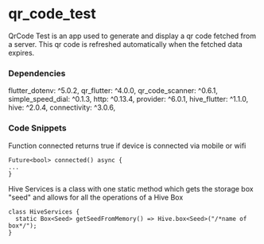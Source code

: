 # qr_code_test

QrCode Test is an app used to generate and display a qr code fetched from a server. This qr code is refreshed automatically when the fetched data expires.

### Dependencies 
  flutter_dotenv: ^5.0.2,
  qr_flutter: ^4.0.0,
  qr_code_scanner: ^0.6.1,
  simple_speed_dial: ^0.1.3,
  http: ^0.13.4,
  provider: ^6.0.1,
  hive_flutter: ^1.1.0,
  hive: ^2.0.4,
  connectivity: ^3.0.6,
  
### Code Snippets


Function connected returns true if device is connected via mobile or wifi
```
Future<bool> connected() async {
...
}
```

Hive Services is a class with one static method which gets the storage box "seed" and allows for all the operations of a Hive Box
```
class HiveServices {
  static Box<Seed> getSeedFromMemory() => Hive.box<Seed>("/*name of box*/");
}

```


